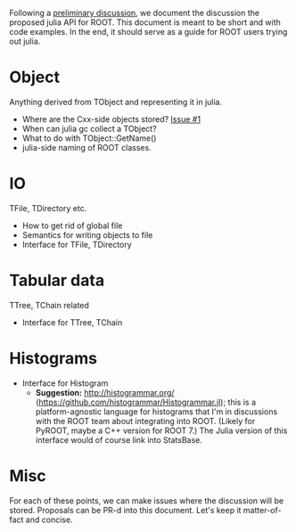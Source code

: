 Following a [preliminary discussion](https://github.com/jpata/ROOT.jl/issues/4), 
we document the discussion the proposed julia API for ROOT.
This document is meant to be short and with code examples.
In the end, it should serve as a guide for ROOT users trying out julia.

# Object
Anything derived from TObject and representing it in julia.

* Where are the Cxx-side objects stored? [Issue #1](https://github.com/JuliaHEP/API/issues/1)
* When can julia gc collect a TObject?
* What to do with TObject::GetName()
* julia-side naming of ROOT classes.

# IO
TFile, TDirectory etc.

* How to get rid of global file
* Semantics for writing objects to file
* Interface for TFile, TDirectory

# Tabular data
TTree, TChain related

* Interface for TTree, TChain

# Histograms

* Interface for Histogram
  * **Suggestion:** http://histogrammar.org/ (https://github.com/histogrammar/Histogrammar.jl); this is a platform-agnostic language for histograms that I'm in discussions with the ROOT team about integrating into ROOT. (Likely for PyROOT, maybe a C++ version for ROOT 7.) The Julia version of this interface would of course link into StatsBase.

# Misc

For each of these points, we can make issues where the discussion will be stored. Proposals can be PR-d into this document.
Let's keep it matter-of-fact and concise.
